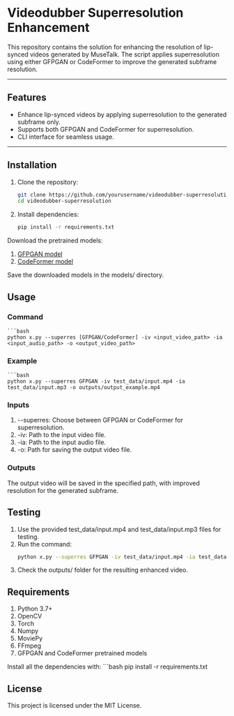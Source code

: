 # Videodubber Superresolution Enhancement

This repository contains the solution for enhancing the resolution of lip-synced videos generated by MuseTalk. The script applies superresolution using either GFPGAN or CodeFormer to improve the generated subframe resolution.

---

## Features
- Enhance lip-synced videos by applying superresolution to the generated subframe only.
- Supports both GFPGAN and CodeFormer for superresolution.
- CLI interface for seamless usage.

---

## Installation

1. Clone the repository:
   ```bash
   git clone https://github.com/yourusername/videodubber-superresolution.git
   cd videodubber-superresolution

2. Install dependencies:
    ```bash
    pip install -r requirements.txt

Download the pretrained models:

1. [GFPGAN model](https://github.com/TencentARC/GFPGAN)
2. [CodeFormer model](https://github.com/sczhou/CodeFormer)

Save the downloaded models in the models/ directory.

## Usage

### Command

    ```bash
    python x.py --superres [GFPGAN/CodeFormer] -iv <input_video_path> -ia <input_audio_path> -o <output_video_path>

### Example

    ```bash
    python x.py --superres GFPGAN -iv test_data/input.mp4 -ia test_data/input.mp3 -o outputs/output_example.mp4

### Inputs

1. --superres: Choose between GFPGAN or CodeFormer for superresolution.
2. -iv: Path to the input video file.
3. -ia: Path to the input audio file.
4. -o: Path for saving the output video file.

### Outputs

The output video will be saved in the specified path, with improved resolution for the generated subframe.

## Testing

1. Use the provided test_data/input.mp4 and test_data/input.mp3 files for testing.
2. Run the command:
    ```bash
    python x.py --superres GFPGAN -iv test_data/input.mp4 -ia test_data/input.mp3 -o outputs/output_example.mp4
3. Check the outputs/ folder for the resulting enhanced video.

## Requirements

1. Python 3.7+
2. OpenCV
3. Torch
4. Numpy
5. MoviePy
6. FFmpeg
7. GFPGAN and CodeFormer pretrained models

Install all the dependencies with:
    ```bash
    pip install -r requirements.txt

## License

This project is licensed under the MIT License.

